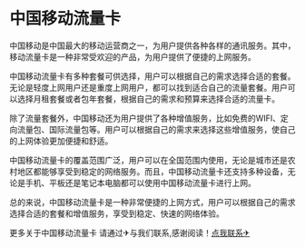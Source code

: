 # 中国移动流量卡

中国移动是中国最大的移动运营商之一，为用户提供各种各样的通讯服务。其中，移动流量卡是一种非常受欢迎的产品，为用户提供了便捷的上网服务。

中国移动流量卡有多种套餐可供选择，用户可以根据自己的需求选择合适的套餐。无论是轻度上网用户还是重度上网用户，都可以找到适合自己的流量套餐。用户可以选择月租套餐或者包年套餐，根据自己的需求和预算来选择合适的流量卡。

除了流量套餐外，中国移动还为用户提供了各种增值服务，比如免费的WIFI、定向流量包、国际流量包等。用户可以根据自己的需求来选择这些增值服务，使自己的上网体验更加便捷和舒适。

中国移动流量卡的覆盖范围广泛，用户可以在全国范围内使用，无论是城市还是农村地区都能够享受到稳定的网络服务。而且，中国移动流量卡还支持多种设备，无论是手机、平板还是笔记本电脑都可以使用中国移动流量卡进行上网。

总的来说，中国移动流量卡是一种非常便捷的上网方式，用户可以根据自己的需求选择合适的套餐和增值服务，享受到稳定、快速的网络体验。

更多关于中国移动流量卡 请通过✈与我们联系,感谢阅读！[点我联系✈](https://www.G208.com)